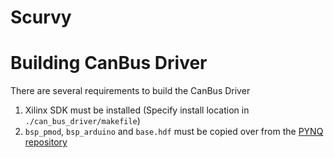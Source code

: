 # Scurvy


# Building CanBus Driver
There are several requirements to build the CanBus Driver
1. Xilinx SDK must be installed (Specify install location in `./can_bus_driver/makefile`)
2. `bsp_pmod`, `bsp_arduino` and `base.hdf` must be copied over from the [PYNQ repository](https://github.com/Xilinx/PYNQ)